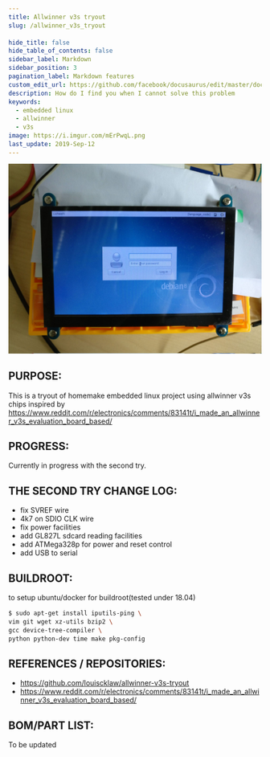 ```yaml
---
title: Allwinner v3s tryout
slug: /allwinner_v3s_tryout

hide_title: false
hide_table_of_contents: false
sidebar_label: Markdown
sidebar_position: 3
pagination_label: Markdown features
custom_edit_url: https://github.com/facebook/docusaurus/edit/master/docs/api-doc-markdown.md
description: How do I find you when I cannot solve this problem
keywords:
  - embedded linux
  - allwinner
  - v3s
image: https://i.imgur.com/mErPwqL.png
last_update: 2019-Sep-12
---
```


![](./assets/allwinner_v3s_tryout/photo.jpg)

## PURPOSE:

This is a tryout of homemake embedded linux project using allwinner v3s chips inspired by https://www.reddit.com/r/electronics/comments/83141t/i_made_an_allwinner_v3s_evaluation_board_based/

## PROGRESS:

Currently in progress with the second try.

## THE SECOND TRY CHANGE LOG:

- fix SVREF wire
- 4k7 on SDIO CLK wire
- fix power facilities
- add GL827L sdcard reading facilities
- add ATMega328p for power and reset control
- add USB to serial

## BUILDROOT:

to setup ubuntu/docker for buildroot(tested under 18.04)

```bash
$ sudo apt-get install iputils-ping \
vim git wget xz-utils bzip2 \
gcc device-tree-compiler \
python python-dev time make pkg-config
```

## REFERENCES / REPOSITORIES:

- https://github.com/louiscklaw/allwinner-v3s-tryout
- https://www.reddit.com/r/electronics/comments/83141t/i_made_an_allwinner_v3s_evaluation_board_based/

## BOM/PART LIST:

To be updated
